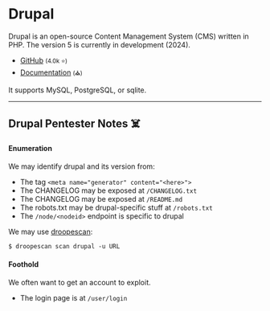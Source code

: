 # Drupal

<div class="row row-cols-lg-2"><div>

Drupal is an open-source Content Management System (CMS) written in PHP. The version 5 is currently in development (2024).

* [GitHub](https://github.com/drupal/drupal) <small>(4.0k ⭐)</small>
* [Documentation](https://www.drupal.org/documentation) <small>(⛪)</small>

It supports MySQL, PostgreSQL, or sqlite.
</div><div>
</div></div>

<hr class="sep-both">

## Drupal Pentester Notes ☠️

<div class="row row-cols-lg-2"><div>

#### Enumeration

We may identify drupal and its version from:

* The tag `<meta name="generator" content="<here>">`
* The CHANGELOG may be exposed at `/CHANGELOG.txt`
* The CHANGELOG may be exposed at `/README.md`
* The robots.txt may be drupal-specific stuff at `/robots.txt`
* The `/node/<nodeid>` endpoint is specific to drupal

We may use [droopescan](/cybersecurity/red-team/tools/scanners/web/droopescan.md):

```ps
$ droopescan scan drupal -u URL
```

#### Foothold

We often want to get an account to exploit.

* The login page is at `/user/login`
</div><div>
</div></div>